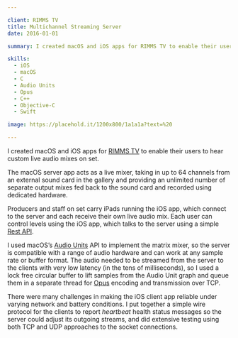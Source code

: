 ```yaml
---

client: RIMMS TV
title: Multichannel Streaming Server
date: 2016-01-01

summary: I created macOS and iOS apps for RIMMS TV to enable their users to hear custom live audio mixes on set. The macOS server app acts as a live mixer, taking in up to 64 channels from an external sound card in the gallery and providing an unlimited number of separate output mixes fed back to the sound card and recorded using dedicated hardware.

skills:
  - iOS
  - macOS
  - C
  - Audio Units
  - Opus
  - C++
  - Objective-C
  - Swift

image: https://placehold.it/1200x800/1a1a1a?text=%20

---
```


I created macOS and iOS apps for [RIMMS TV](https://www.rimms.tv) to enable their users to hear custom live audio mixes on set.

The macOS server app acts as a live mixer, taking in up to 64 channels from an external sound card in the gallery and providing an unlimited number of separate output mixes fed back to the sound card and recorded using dedicated hardware.

Producers and staff on set carry iPads running the iOS app, which connect to the server and each receive their own live audio mix. Each user can control levels using the iOS app, which talks to the server using a simple [Rest API](https://en.wikipedia.org/wiki/Representational_state_transfer).

I used macOS’s [Audio Units](https://en.wikipedia.org/wiki/Audio_Units) API to implement the matrix mixer, so the server is compatible with a range of audio hardware and can work at any sample rate or buffer format. The audio needed to be streamed from the server to the clients with very low latency (in the tens of milliseconds), so I used a lock free circular buffer to lift samples from the Audio Unit graph and queue them in a separate thread for [Opus](https://en.wikipedia.org/wiki/Opus_(audio_format)) encoding and transmission over TCP.

There were many challenges in making the iOS client app reliable under varying network and battery conditions. I put together a simple wire protocol for the clients to report _heartbeat_ health status messages so the server could adjust its outgoing streams, and did extensive testing using both TCP and UDP approaches to the socket connections.
